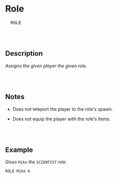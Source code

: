 
# Role

<kbd>  ROLE  </kbd>

<br>
<br>

## Description

*Assigns the given player the given role.*

<br>
<br>

## Notes

- Does not teleport the player to the role's spawn.

- Does not equip the player with the role's items.

<br>
<br>

## Example

*Gives `Mike` the `SCIENTIST` role.*

```shell
ROLE Mike 6
```

<br>
